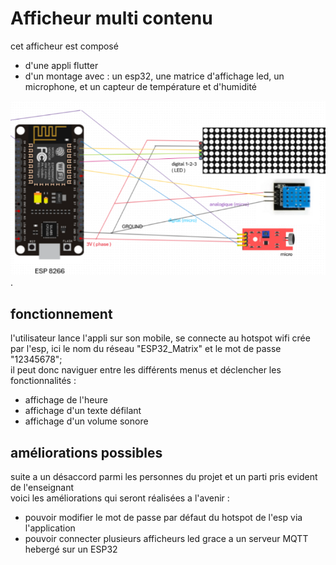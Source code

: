 # Afficheur multi contenu

cet afficheur est composé

- d'une appli flutter
- d'un montage avec : un esp32, une matrice d'affichage led, un microphone, et un capteur de température et d'humidité

![Schéma de montage](./schéma%20cablage.png "Schéma de montage").

## fonctionnement

l'utilisateur lance l'appli sur son mobile, se connecte au hotspot wifi crée par l'esp, ici le nom du réseau "ESP32_Matrix" et le mot de passe "12345678";  
il peut donc naviguer entre les différents menus et déclencher les fonctionnalités :

- affichage de l'heure
- affichage d'un texte défilant
- affichage d'un volume sonore

## améliorations possibles

suite a un désaccord parmi les personnes du projet et un parti pris evident de l'enseignant  
voici les améliorations qui seront réalisées a l'avenir :

- pouvoir modifier le mot de passe par défaut du hotspot de l'esp via l'application
- pouvoir connecter plusieurs afficheurs led grace a un serveur MQTT hebergé sur un ESP32
